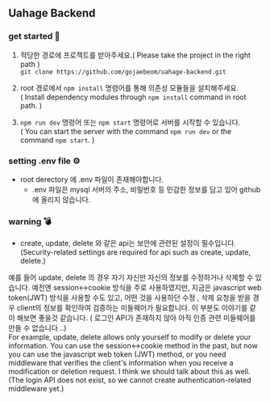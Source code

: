 ## Uahage Backend 

### get started 🚀
1. 적당한 경로에 프로젝트를 받아주세요.( Please take the project in the right path ) <br/>
`git clone https://github.com/gojaebeom/uahage-backend.git`

2. root 경로에서 `npm install` 명령어를 통해 의존성 모듈들을 설치해주세요.<br/>( Install dependency modules through `npm install` command in root path. )

2. `npm run dev` 명령어 또는 `npm start` 명령어로 서버를 시작할 수 있습니다.<br/>( You can start the server with the command `npm run dev` or the command `npm start`. )

### setting .env file ⚙
- root derectory 에 .env 파일이 존재해야합니다. 
  - .env 파일은 mysql 서버의 주소, 비밀번호 등 민감한 정보를 담고 있어 github에 올리지 않습니다.

### warning 💣
- create, update, delete 와 같은 api는 보안에 관련된 설정이 필수입니다.<br/>(Security-related settings are required for api such as create, update, delete.)

예를 들어 update, delete 의 경우 자기 자신만 자신의 정보를 수정하거나 삭제할 수 있습니다. 예전엔 session<->cookie 방식을 주로 사용하였지만, 지금은 javascript web token(JWT) 방식을 사용할 수도 있고, 어떤 것을 사용하던 수정 , 삭제 요청을 받을 경우 client의 정보를 확인하여 검증하는 미들웨어가 필요합니다. 이 부분도 이야기를 같이 해보면 좋을것 같습니다. ( 로그인 API가 존재하지 않아 아직 인증 관련 미들웨어를 만들 수 없습니다 ..)
<br>
For example, update, delete allows only yourself to modify or delete your information. You can use the session<->cookie method in the past, but now you can use the javascript web token (JWT) method, or you need middleware that verifies the client's information when you receive a modification or deletion request. I think we should talk about this as well. (The login API does not exist, so we cannot create authentication-related middleware yet.)
